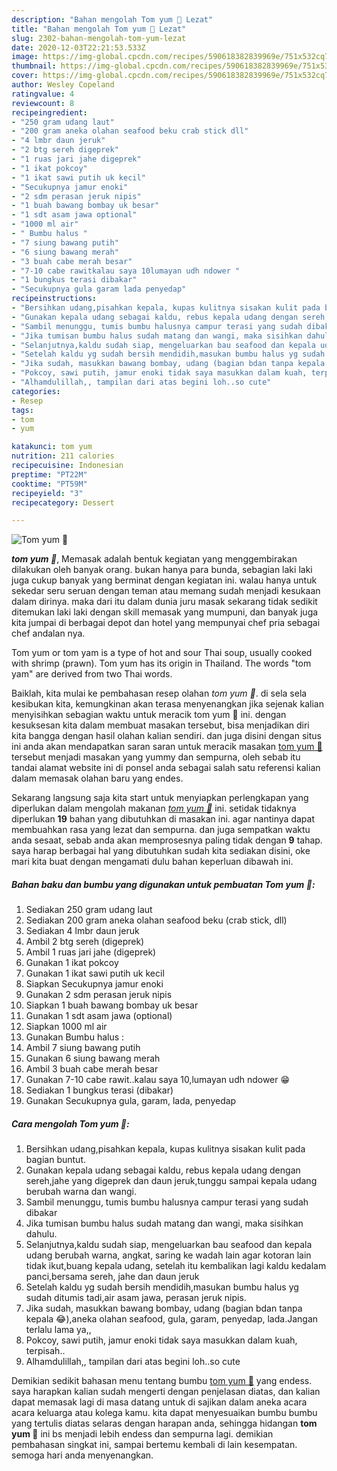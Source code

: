 ```yaml
---
description: "Bahan mengolah Tom yum 🍲 Lezat"
title: "Bahan mengolah Tom yum 🍲 Lezat"
slug: 2302-bahan-mengolah-tom-yum-lezat
date: 2020-12-03T22:21:53.533Z
image: https://img-global.cpcdn.com/recipes/590618382839969e/751x532cq70/tom-yum-🍲-foto-resep-utama.jpg
thumbnail: https://img-global.cpcdn.com/recipes/590618382839969e/751x532cq70/tom-yum-🍲-foto-resep-utama.jpg
cover: https://img-global.cpcdn.com/recipes/590618382839969e/751x532cq70/tom-yum-🍲-foto-resep-utama.jpg
author: Wesley Copeland
ratingvalue: 4
reviewcount: 8
recipeingredient:
- "250 gram udang laut"
- "200 gram aneka olahan seafood beku crab stick dll"
- "4 lmbr daun jeruk"
- "2 btg sereh digeprek"
- "1 ruas jari jahe digeprek"
- "1 ikat pokcoy"
- "1 ikat sawi putih uk kecil"
- "Secukupnya jamur enoki"
- "2 sdm perasan jeruk nipis"
- "1 buah bawang bombay uk besar"
- "1 sdt asam jawa optional"
- "1000 ml air"
- " Bumbu halus "
- "7 siung bawang putih"
- "6 siung bawang merah"
- "3 buah cabe merah besar"
- "7-10 cabe rawitkalau saya 10lumayan udh ndower "
- "1 bungkus terasi dibakar"
- "Secukupnya gula garam lada penyedap"
recipeinstructions:
- "Bersihkan udang,pisahkan kepala, kupas kulitnya sisakan kulit pada bagian buntut."
- "Gunakan kepala udang sebagai kaldu, rebus kepala udang dengan sereh,jahe yang digeprek dan daun jeruk,tunggu sampai kepala udang berubah warna dan wangi."
- "Sambil menunggu, tumis bumbu halusnya campur terasi yang sudah dibakar"
- "Jika tumisan bumbu halus sudah matang dan wangi, maka sisihkan dahulu."
- "Selanjutnya,kaldu sudah siap, mengeluarkan bau seafood dan kepala udang berubah warna, angkat, saring ke wadah lain agar kotoran lain tidak ikut,buang kepala udang, setelah itu kembalikan lagi kaldu kedalam panci,bersama sereh, jahe dan daun jeruk"
- "Setelah kaldu yg sudah bersih mendidih,masukan bumbu halus yg sudah ditumis tadi,air asam jawa, perasan jeruk nipis."
- "Jika sudah, masukkan bawang bombay, udang (bagian bdan tanpa kepala 😂),aneka olahan seafood, gula, garam, penyedap, lada.Jangan terlalu lama ya,,"
- "Pokcoy, sawi putih, jamur enoki tidak saya masukkan dalam kuah, terpisah.."
- "Alhamdulillah,, tampilan dari atas begini loh..so cute"
categories:
- Resep
tags:
- tom
- yum

katakunci: tom yum 
nutrition: 211 calories
recipecuisine: Indonesian
preptime: "PT22M"
cooktime: "PT59M"
recipeyield: "3"
recipecategory: Dessert

---
```



![Tom yum 🍲](https://img-global.cpcdn.com/recipes/590618382839969e/751x532cq70/tom-yum-🍲-foto-resep-utama.jpg)

<b><i>tom yum 🍲</i></b>, Memasak adalah bentuk kegiatan yang menggembirakan dilakukan oleh banyak orang. bukan hanya para bunda, sebagian laki laki juga cukup banyak yang berminat dengan kegiatan ini. walau hanya untuk sekedar seru seruan dengan teman atau memang sudah menjadi kesukaan dalam dirinya. maka dari itu dalam dunia juru masak sekarang tidak sedikit ditemukan laki laki dengan skill memasak yang mumpuni, dan banyak juga kita jumpai di berbagai depot dan hotel yang mempunyai chef pria sebagai chef andalan nya.

Tom yum or tom yam is a type of hot and sour Thai soup, usually cooked with shrimp (prawn). Tom yum has its origin in Thailand. The words &#34;tom yam&#34; are derived from two Thai words.

Baiklah, kita mulai ke pembahasan resep olahan <i>tom yum 🍲</i>. di sela sela kesibukan kita, kemungkinan akan terasa menyenangkan jika sejenak kalian menyisihkan sebagian waktu untuk meracik tom yum 🍲 ini. dengan kesuksesan kita dalam membuat masakan tersebut, bisa menjadikan diri kita bangga dengan hasil olahan kalian sendiri. dan juga disini dengan situs ini anda akan mendapatkan saran saran untuk meracik masakan <u>tom yum 🍲</u> tersebut menjadi masakan yang yummy dan sempurna, oleh sebab itu tandai alamat website ini di ponsel anda sebagai salah satu referensi kalian dalam memasak olahan baru yang endes.


Sekarang langsung saja kita start untuk menyiapkan perlengkapan yang diperlukan dalam mengolah makanan <u><i>tom yum 🍲</i></u> ini. setidak tidaknya diperlukan <b>19</b> bahan yang dibutuhkan di masakan ini. agar nantinya dapat membuahkan rasa yang lezat dan sempurna. dan juga sempatkan waktu anda sesaat, sebab anda akan memprosesnya paling tidak dengan <b>9</b> tahap. saya harap berbagai hal yang dibutuhkan sudah kita sediakan disini, oke mari kita buat dengan mengamati dulu bahan keperluan dibawah ini.

<!--inarticleads1-->

##### Bahan baku dan bumbu yang digunakan untuk pembuatan Tom yum 🍲:

1. Sediakan 250 gram udang laut
1. Sediakan 200 gram aneka olahan seafood beku (crab stick, dll)
1. Sediakan 4 lmbr daun jeruk
1. Ambil 2 btg sereh (digeprek)
1. Ambil 1 ruas jari jahe (digeprek)
1. Gunakan 1 ikat pokcoy
1. Gunakan 1 ikat sawi putih uk kecil
1. Siapkan Secukupnya jamur enoki
1. Gunakan 2 sdm perasan jeruk nipis
1. Siapkan 1 buah bawang bombay uk besar
1. Gunakan 1 sdt asam jawa (optional)
1. Siapkan 1000 ml air
1. Gunakan  Bumbu halus :
1. Ambil 7 siung bawang putih
1. Gunakan 6 siung bawang merah
1. Ambil 3 buah cabe merah besar
1. Gunakan 7-10 cabe rawit..kalau saya 10,lumayan udh ndower 😁
1. Sediakan 1 bungkus terasi (dibakar)
1. Gunakan Secukupnya gula, garam, lada, penyedap




<!--inarticleads2-->

##### Cara mengolah Tom yum 🍲:

1. Bersihkan udang,pisahkan kepala, kupas kulitnya sisakan kulit pada bagian buntut.
1. Gunakan kepala udang sebagai kaldu, rebus kepala udang dengan sereh,jahe yang digeprek dan daun jeruk,tunggu sampai kepala udang berubah warna dan wangi.
1. Sambil menunggu, tumis bumbu halusnya campur terasi yang sudah dibakar
1. Jika tumisan bumbu halus sudah matang dan wangi, maka sisihkan dahulu.
1. Selanjutnya,kaldu sudah siap, mengeluarkan bau seafood dan kepala udang berubah warna, angkat, saring ke wadah lain agar kotoran lain tidak ikut,buang kepala udang, setelah itu kembalikan lagi kaldu kedalam panci,bersama sereh, jahe dan daun jeruk
1. Setelah kaldu yg sudah bersih mendidih,masukan bumbu halus yg sudah ditumis tadi,air asam jawa, perasan jeruk nipis.
1. Jika sudah, masukkan bawang bombay, udang (bagian bdan tanpa kepala 😂),aneka olahan seafood, gula, garam, penyedap, lada.Jangan terlalu lama ya,,
1. Pokcoy, sawi putih, jamur enoki tidak saya masukkan dalam kuah, terpisah..
1. Alhamdulillah,, tampilan dari atas begini loh..so cute




Demikian sedikit bahasan menu tentang bumbu <u>tom yum 🍲</u> yang endess. saya harapkan kalian sudah mengerti dengan penjelasan diatas, dan kalian dapat memasak lagi di masa datang untuk di sajikan dalam aneka acara acara keluarga atau kolega kamu. kita dapat menyesuaikan bumbu bumbu yang tertulis diatas selaras dengan harapan anda, sehingga hidangan <b>tom yum 🍲</b> ini bs menjadi lebih endess dan sempurna lagi. demikian pembahasan singkat ini, sampai bertemu kembali di lain kesempatan. semoga hari anda menyenangkan.
